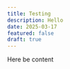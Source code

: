 ```yaml
---
title: Testing
description: Hello
date: 2025-03-17
featured: false
draft: true
---
```

Here be content